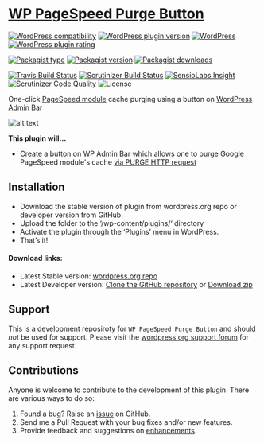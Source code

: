 [WP PageSpeed Purge Button](https://wordpress.org/plugins/wp-purge-pagespeed-button/)
===========================

[![WordPress compatibility](https://img.shields.io/wordpress/v/wp-purge-pagespeed-button.svg)](https://wordpress.org/plugins/wp-purge-pagespeed-button/)
[![WordPress plugin version](https://img.shields.io/wordpress/plugin/v/wp-purge-pagespeed-button.svg)](https://wordpress.org/plugins/wp-purge-pagespeed-button/)
[![WordPress](https://img.shields.io/wordpress/plugin/dt/wp-purge-pagespeed-button.svg)](https://wordpress.org/support/plugin/wp-purge-pagespeed-button/)
[![WordPress plugin rating](https://img.shields.io/wordpress/plugin/r/wp-purge-pagespeed-button.svg)](https://wordpress.org/plugins/wp-purge-pagespeed-button/)

[![Packagist type](https://img.shields.io/badge/Packagist-wordpress%20plugin-blue.svg?maxAge=3600)](https://packagist.org/packages/salaros/wp-purge-pagespeed-button)
[![Packagist version](https://img.shields.io/packagist/v/salaros/wp-purge-pagespeed-button.svg)](https://packagist.org/packages/salaros/wp-purge-pagespeed-button)
[![Packagist downloads](https://img.shields.io/packagist/dt/salaros/wp-purge-pagespeed-button.svg)](https://packagist.org/packages/salaros/wp-purge-pagespeed-button)

[![Travis Build Status](https://img.shields.io/travis/salaros/wp-purge-pagespeed-button/master.svg?label=Travis%20CI&logo=data%3Aimage%2Fpng%3Bbase64%2CiVBORw0KGgoAAAANSUhEUgAAAA4AAAAOCAYAAAAfSC3RAAAABGdBTUEAALGPC%2FxhBQAAAAlwSFlzAAAOwgAADsIBFShKgAAAABl0RVh0U29mdHdhcmUAcGFpbnQubmV0IDQuMC4xOdTWsmQAAAF%2FSURBVDhPbZLNK0RhFIfHNDaShQkbpbGQaBZsrCR%2FAPlYWakpZaVkR7a6shlb1NhMysfGCqU0spKlr5VGpkTCCNe9d97xnHtPY2Zy6umc93d%2B5307txuqDmNMm%2Bd5c%2BQUpGHJcZz%2BYrFYo5bKoBHBNF8oFL4gT71H3oZr4GgOIKr2v0CcxiBh4JaL6kUnW6rJcKbiZYQGGkm4BFuNFnoP%2BRskHuAILe4PcUMnO70i%2BreWsYyplyyD5bqEJa%2F1UZQ3HOUFMvAOOSh5iC0ZbIGsCqcwDIsQhQmI6ToxPCnwqBMiNHF4JD9DMwy5rjuGJi8Z1pglr7NSmN4a9aG%2FI4dxGEDI0xyhTsAZ5yvYgBznJMSps1y04A9KMFCLuAuyww%2BcY5yybbuD%2BhhkX%2Bk94W3XsSAQ6rhtkoEVDPdiggv4hDS9GXpdag%2BCoQjNHSh9ObiD%2FSrtjeHWYEoDoZGG%2FGbygsNZ%2Fp4Tahc%2B4IaPNqj2%2F4OhbljFvEke5YKwtjRCoV%2B4ei97LHenpAAAAABJRU5ErkJggg%3D%3D)](https://travis-ci.org/salaros/wp-purge-pagespeed-button)
[![Scrutinizer Build Status](https://img.shields.io/scrutinizer/build/g/salaros/wp-purge-pagespeed-button/master.svg?label=Scrutinizer%20CI&logo=data%3Aimage%2Fpng%3Bbase64%2CiVBORw0KGgoAAAANSUhEUgAAAA4AAAAOCAYAAAAfSC3RAAAABGdBTUEAALGPC%2FxhBQAAAAlwSFlzAAAOwgAADsIBFShKgAAAABl0RVh0U29mdHdhcmUAcGFpbnQubmV0IDQuMC4xOdTWsmQAAAFBSURBVDhPhZG9SsNQGIarolRwVfEevBGvobmA3oAgOOngUFyFZEkTTEKgGMikLpKAOAQnRRwyuDi1%2Bf8bUkh8T%2FAcUm3T4Uk4%2Bd6fj5Mex3ENlmXtaZp2KYriE8%2Fz1irG4%2FF9XdcbjclxnF1Jkl4FQajXoSjKHfE0RjSdLxP9RZblZ9u295kR67E2JN4ahjFqo%2Bv6hWmaJ1hxi%2BiZEcMXtLqTycTFsE%2BHXTSPoiiu8zxXVxGG4U0URYN%2FjRjIs9msXgd0jzBvM2Oapoe%2B779Np9NGQN9t6LckSc6YkTCfz%2FtxHA%2BDIJAhUtugyaYBmH8uGLsgPxwb5cSIkBLnzQVBWZbHWZYNwWkbbHKF5uq38ZtoG4PrujtIUuk6XUAnMCMOIyQuFVLI3PO8r6qqDpgRN%2FWAFT46eEc4jws8InqO43o%2F9tcRTdWIC38AAAAASUVORK5CYII%3D)](https://scrutinizer-ci.com/g/salaros/wp-purge-pagespeed-button/build-status/master)
[![SensioLabs Insight](https://img.shields.io/sensiolabs/i/f440bb3c-e483-44d5-a69d-0064a1212714.svg)](https://insight.sensiolabs.com/projects/f440bb3c-e483-44d5-a69d-0064a1212714)
[![Scrutinizer Code Quality](https://scrutinizer-ci.com/g/salaros/wp-purge-pagespeed-button/badges/quality-score.png?b=master)](https://scrutinizer-ci.com/g/salaros/wp-purge-pagespeed-button/?branch=master)
![License](https://img.shields.io/badge/license-MIT-blue.svg?maxAge=2592000)

One-click [PageSpeed module](https://developers.google.com/speed/pagespeed/module/) cache purging using a button on [WordPress Admin Bar](https://codex.wordpress.org/Toolbar) 

![alt text](/assets/how_to_use.gif "Logo Title Text 1")

**This plugin will...**
* Create a button on WP Admin Bar which allows one to purge Google PageSpeed module's cache [via PURGE HTTP request](https://modpagespeed.com/doc/system#purge_cache)

## Installation
* Download the stable version of plugin from wordpress.org repo or developer version from GitHub.
* Upload the folder to the ‘/wp-content/plugins/‘ directory
* Activate the plugin through the ‘Plugins’ menu in WordPress.
* That’s it!

#### Download links:
* Latest Stable version: [wordpress.org repo](https://wordpress.org/plugins/wp-purge-pagespeed-button/)
* Latest Developer version: [Clone the GitHub repository](https://github.com/salaros/wp-purge-pagespeed-button.git) or [Download zip](https://github.com/salaros/wp-purge-pagespeed-button/archive/master.zip)

## Support
This is a development reposiroty for `WP PageSpeed Purge Button` and should _not_ be used for support. Please visit the [wordpress.org support forum](http://wordpress.org/support/plugin/wp-purge-pagespeed-button#postform) for any support request.

## Contributions
Anyone is welcome to contribute to the development of this plugin. There are various ways to do so:

1. Found a bug? Raise an [issue](https://github.com/salaros/wp-purge-pagespeed-button/issues?direction=desc&labels=bug&page=1&sort=created&state=open) on GitHub.
2. Send me a Pull Request with your bug fixes and/or new features.
3. Provide feedback and suggestions on [enhancements](https://github.com/salaros/wp-purge-pagespeed-button/issues?direction=desc&labels=enhancement&page=1&sort=created&state=open).
